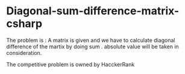 # Diagonal-sum-difference-matrix-csharp

The problem is : A matrix is given and we have to calculate diagonal difference of the martix by doing sum . absolute value will be taken in consideration.

The competitive problem is owned by HacckerRank
